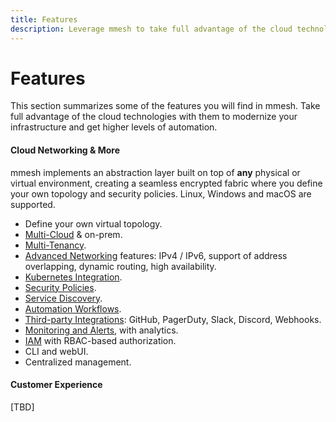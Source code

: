 ```yaml
---
title: Features
description: Leverage mmesh to take full advantage of the cloud technologies, modernize your infrastructure and get higher levels of automation.
---
```


# Features

This section summarizes some of the features you will find in mmesh. Take full advantage of the cloud technologies with them to modernize your infrastructure and get higher levels of automation.

#### Cloud Networking & More

mmesh implements an abstraction layer built on top of **any** physical or virtual environment, creating a seamless encrypted fabric where you define your own topology and security policies. Linux, Windows and macOS are supported.

- Define your own virtual topology.
- [Multi-Cloud](/docs/platform/cloud-provisioning/overview/) & on-prem.
- [Multi-Tenancy](/docs/platform/networking/topology/).
- [Advanced Networking](/docs/platform/networking/advanced-features/) features: IPv4 / IPv6, support of address overlapping, dynamic routing, high availability.
- [Kubernetes Integration](/docs/platform/kubernetes/overview/).
- [Security Policies](/docs/platform/networking/network-security/).
- [Service Discovery](/docs/platform/networking/service-discovery/).
- [Automation Workflows](/docs/platform/automation/overview/).
- [Third-party Integrations](/docs/platform/administration/account/#integrations): GitHub, PagerDuty, Slack, Discord, Webhooks.
- [Monitoring and Alerts](/docs/platform/monitoring/overview/), with analytics.
- [IAM](/docs/platform/iam/overview/) with RBAC-based authorization.
- CLI and webUI.
- Centralized management.

#### Customer Experience

[TBD]
